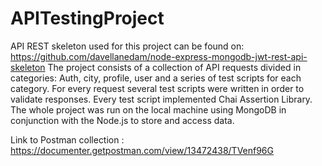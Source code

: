# APITestingProject

API REST skeleton used for this project can be found on: https://github.com/davellanedam/node-express-mongodb-jwt-rest-api-skeleton
The project consists of a collection of API requests divided in categories: Auth, city, profile, user
and a series of test scripts for each category. For every request several test scripts were written in order 
to validate responses. Every test script implemented Chai Assertion Library. The whole project 
was run on the local machine using MongoDB in conjunction with the Node.js to store and access data. 

Link to Postman collection : https://documenter.getpostman.com/view/13472438/TVenf96G
